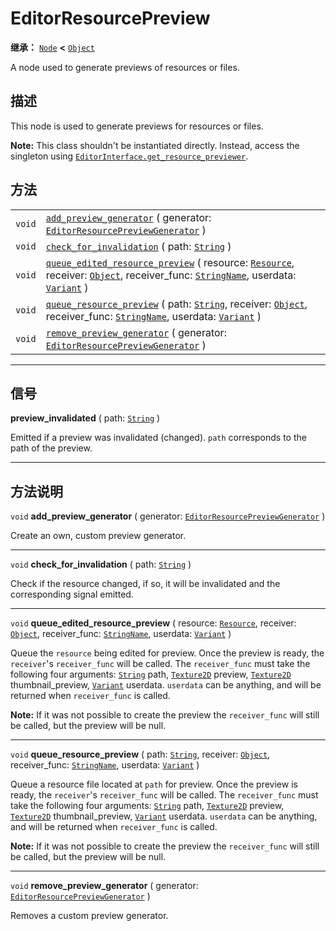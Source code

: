 <!-- ⚠ 请勿编辑本文件 ⚠ -->
<!-- 本文档使用脚本从 WeDot 引擎源码仓库生成。 -->
<!-- 生成脚本：https://github.com/WeDot-Engine/WeDot/tree/4.3/doc/tools/make_md.py； -->
<!-- 原文件：https://github.com/WeDot-Engine/WeDot/tree/4.3/doc/classes/EditorResourcePreview.xml。 -->

<div id="_class_editorresourcepreview"></div>

# EditorResourcePreview

**继承：** [`Node`](class_node.md) **<** [`Object`](class_object.md)

A node used to generate previews of resources or files.

## 描述

This node is used to generate previews for resources or files.

 **Note:** This class shouldn't be instantiated directly. Instead, access the singleton using [`EditorInterface.get_resource_previewer`](class_editorinterface.md#class_editorinterface_method_get_resource_previewer).

## 方法

|||
|:-:|:--|
| `void` | [`add_preview_generator`](class_editorresourcepreview.md#class_editorresourcepreview_method_add_preview_generator) ( generator: [`EditorResourcePreviewGenerator`](class_editorresourcepreviewgenerator.md) )                                                                                                        |
| `void` | [`check_for_invalidation`](class_editorresourcepreview.md#class_editorresourcepreview_method_check_for_invalidation) ( path: [`String`](class_string.md) )                                                                                                                                                           |
| `void` | [`queue_edited_resource_preview`](class_editorresourcepreview.md#class_editorresourcepreview_method_queue_edited_resource_preview) ( resource: [`Resource`](class_resource.md), receiver: [`Object`](class_object.md), receiver_func: [`StringName`](class_stringname.md), userdata: [`Variant`](class_variant.md) ) |
| `void` | [`queue_resource_preview`](class_editorresourcepreview.md#class_editorresourcepreview_method_queue_resource_preview) ( path: [`String`](class_string.md), receiver: [`Object`](class_object.md), receiver_func: [`StringName`](class_stringname.md), userdata: [`Variant`](class_variant.md) )                       |
| `void` | [`remove_preview_generator`](class_editorresourcepreview.md#class_editorresourcepreview_method_remove_preview_generator) ( generator: [`EditorResourcePreviewGenerator`](class_editorresourcepreviewgenerator.md) )                                                                                                  |

<!-- rst-class:: classref-section-separator -->

---

## 信号

<div id="_class_class_editorresourcepreview_signal_preview_invalidated"></div>

**preview_invalidated** ( path: [`String`](class_string.md) ) <div id="class_editorresourcepreview_signal_preview_invalidated"></div>

Emitted if a preview was invalidated (changed). `path` corresponds to the path of the preview.

<!-- rst-class:: classref-section-separator -->

---

## 方法说明

<div id="_class_editorresourcepreview_method_add_preview_generator"></div>

`void` **add_preview_generator** ( generator: [`EditorResourcePreviewGenerator`](class_editorresourcepreviewgenerator.md) )<div id="class_editorresourcepreview_method_add_preview_generator"></div>

Create an own, custom preview generator.

<!-- rst-class:: classref-item-separator -->

---

<div id="_class_editorresourcepreview_method_check_for_invalidation"></div>

`void` **check_for_invalidation** ( path: [`String`](class_string.md) )<div id="class_editorresourcepreview_method_check_for_invalidation"></div>

Check if the resource changed, if so, it will be invalidated and the corresponding signal emitted.

<!-- rst-class:: classref-item-separator -->

---

<div id="_class_editorresourcepreview_method_queue_edited_resource_preview"></div>

`void` **queue_edited_resource_preview** ( resource: [`Resource`](class_resource.md), receiver: [`Object`](class_object.md), receiver_func: [`StringName`](class_stringname.md), userdata: [`Variant`](class_variant.md) )<div id="class_editorresourcepreview_method_queue_edited_resource_preview"></div>

Queue the `resource` being edited for preview. Once the preview is ready, the `receiver`'s `receiver_func` will be called. The `receiver_func` must take the following four arguments: [`String`](class_string.md) path, [`Texture2D`](class_texture2d.md) preview, [`Texture2D`](class_texture2d.md) thumbnail_preview, [`Variant`](class_variant.md) userdata. `userdata` can be anything, and will be returned when `receiver_func` is called.

 **Note:** If it was not possible to create the preview the `receiver_func` will still be called, but the preview will be null.

<!-- rst-class:: classref-item-separator -->

---

<div id="_class_editorresourcepreview_method_queue_resource_preview"></div>

`void` **queue_resource_preview** ( path: [`String`](class_string.md), receiver: [`Object`](class_object.md), receiver_func: [`StringName`](class_stringname.md), userdata: [`Variant`](class_variant.md) )<div id="class_editorresourcepreview_method_queue_resource_preview"></div>

Queue a resource file located at `path` for preview. Once the preview is ready, the `receiver`'s `receiver_func` will be called. The `receiver_func` must take the following four arguments: [`String`](class_string.md) path, [`Texture2D`](class_texture2d.md) preview, [`Texture2D`](class_texture2d.md) thumbnail_preview, [`Variant`](class_variant.md) userdata. `userdata` can be anything, and will be returned when `receiver_func` is called.

 **Note:** If it was not possible to create the preview the `receiver_func` will still be called, but the preview will be null.

<!-- rst-class:: classref-item-separator -->

---

<div id="_class_editorresourcepreview_method_remove_preview_generator"></div>

`void` **remove_preview_generator** ( generator: [`EditorResourcePreviewGenerator`](class_editorresourcepreviewgenerator.md) )<div id="class_editorresourcepreview_method_remove_preview_generator"></div>

Removes a custom preview generator.

[^virtual]: 本方法通常需要用户覆盖才能生效。
[^const]: 本方法无副作用，不会修改该实例的任何成员变量。
[^vararg]: 本方法除了能接受在此处描述的参数外，还能够继续接受任意数量的参数。
[^constructor]: 本方法用于构造某个类型。
[^static]: 调用本方法无需实例，可直接使用类名进行调用。
[^operator]: 本方法描述的是使用本类型作为左操作数的有效运算符。
[^bitfield]: 这个值是由下列位标志构成位掩码的整数。
[^void]: 无返回值。
